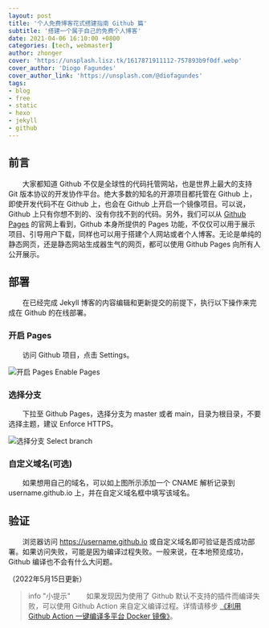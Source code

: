 ```yaml
---
layout: post
title: '个人免费博客花式搭建指南 Github 篇'
subtitle: '搭建一个属于自己的免费个人博客'
date: 2021-04-06 16:10:00 +0800
categories: [tech, webmaster]
author: zhonger
cover: 'https://unsplash.lisz.tk/1617871911112-757893b9f0df.webp'
cover_author: 'Diogo Fagundes'
cover_author_link: 'https://unsplash.com/@diofagundes'
tags: 
- blog
- free
- static
- hexo
- jekyll
- github
---
```


## 前言

&emsp;&emsp;大家都知道 Github 不仅是全球性的代码托管网站，也是世界上最大的支持 Git 版本协议的开发协作平台。绝大多数的知名的开源项目都托管在 Github 上，即使开发代码不在 Github 上，也会在 Github 上开启一个镜像项目。可以说，Github 上只有你想不到的、没有你找不到的代码。另外，我们可以从 [Github Pages](https://pages.github.com/) 的官网上看到，Github 本身所提供的 Pages 功能，不仅仅可以用于展示项目、引导用户下载，同样也可以用于搭建个人网站或者个人博客。无论是单纯的静态网页，还是静态网站生成器生气的网页，都可以使用 Github Pages 向所有人公开展示。

## 部署

&emsp;&emsp;在已经完成 Jekyll 博客的内容编辑和更新提交的前提下，执行以下操作来完成在 Github 的在线部署。

### 开启 Pages

&emsp;&emsp;访问 Github 项目，点击 Settings。

![开启 Pages Enable Pages](https://i.lisz.top/blog/16b12O.webp)

### 选择分支

&emsp;&emsp;下拉至 Github Pages，选择分支为 master 或者 main，目录为根目录，不要选择主题，建议 Enforce HTTPS。

![选择分支 Select branch](https://i.lisz.top/blog/2bRpVi.webp)

### 自定义域名(可选)

&emsp;&emsp;如果想用自己的域名，可以如上图所示添加一个 CNAME 解析记录到 username.github.io 上，并在自定义域名框中填写该域名。

## 验证

&emsp;&emsp;浏览器访问 <https://username.github.io> 或自定义域名即可验证是否成功部署。如果访问失败，可能是因为编译过程失败。一般来说，在本地预览成功，Github 编译也不会有什么大问题。

（2022年5月15日更新）

> info "小提示"
> &emsp;&emsp;如果发现因为使用了 Github 默认不支持的插件而编译失败，可以使用 Github Action 来自定义编译过程。详情请移步 [《利用 Github Action 一键编译多平台 Docker 镜像》](../docker/github-action.html)。
